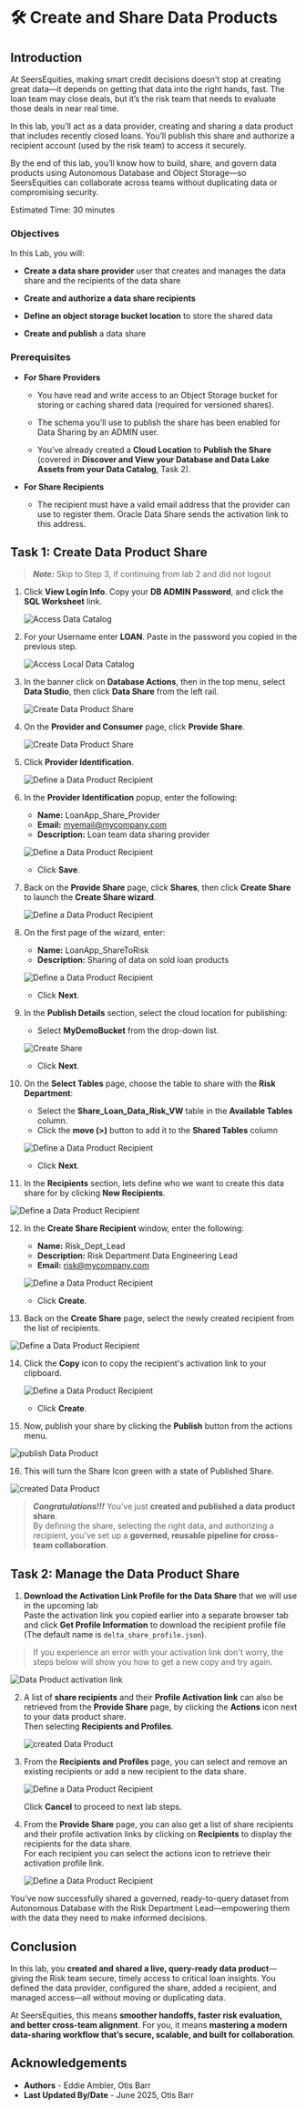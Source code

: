 # 🛠️ Create and Share Data Products

## Introduction

At SeersEquities, making smart credit decisions doesn't stop at creating great data—it depends on getting that data into the right hands, fast. The loan team may close deals, but it’s the risk team that needs to evaluate those deals in near real time.

In this lab, you’ll act as a data provider, creating and sharing a data product that includes recently closed loans. You’ll publish this share and authorize a recipient account (used by the risk team) to access it securely.

By the end of this lab, you’ll know how to build, share, and govern data products using Autonomous Database and Object Storage—so SeersEquities can collaborate across teams without duplicating data or compromising security.

Estimated Time: 30 minutes

### Objectives

In this Lab, you will:

* **Create a data share provider** user that creates and manages the data share and the recipients of the data share

* **Create and authorize a data share recipients**

* **Define an object storage bucket location** to store the shared data

* **Create and publish** a data share

 
### Prerequisites 

* **For Share Providers**

    * You have read and write access to an Object Storage bucket for storing or caching shared data (required for versioned shares).

    * The schema you'll use to publish the share has been enabled for Data Sharing by an ADMIN user.

    * You’ve already created a **Cloud Location** to **Publish the Share** (covered in **Discover and View your Database and Data Lake Assets from your Data Catalog**, Task 2).

* **For Share Recipients**

    * The recipient must have a valid email address that the provider can use to register them. Oracle Data Share sends the activation link to this address.

## Task 1: Create Data Product Share

> ***Note:*** Skip to Step 3, if continuing from lab 2 and did not logout

1. Click **View Login Info**. Copy your **DB ADMIN Password**, and click the **SQL Worksheet** link.

   ![Access Data Catalog](./images/start-demo.png "Access Local Data Catalog")  

2. For your Username enter **LOAN**. Paste in the password you copied in the previous step.

   ![Access Local Data Catalog](./images/sql-sign-in.png "Access Local Data Catalog")  

3. In the banner click on **Database Actions**, then in the top menu, select **Data Studio**, then click **Data Share** from the left rail.

   ![Create Data Product Share](./images/select-data-share.png "Create Data Product Share")

4. On the **Provider and Consumer** page, click **Provide Share**.

   ![Create Data Product Share](./images/select-provider-share.png "Create Data Product Share")

5. Click **Provider Identification**.

   ![Define a Data Product Recipient](./images/set-provider-id.png "Define a Data Product Recipient")

6.	In the **Provider Identification** popup, enter the following:

      * **Name:** LoanApp\_Share\_Provider
      * **Email:** myemail@mycompany.com
      * **Description:** Loan team data sharing provider

      ![Define a Data Product Recipient](./images/define-data-product-share-recipient-5.png "Define a Data Product Recipient")

      * Click **Save**.

7. Back on the **Provide Share** page, click **Shares**, then click **Create Share** to launch the **Create Share wizard**.

   ![Define a Data Product Recipient](./images/define-data-product-share-recipient-6.png "Define a Data Product Recipient")

8. On the first page of the wizard, enter:

      *  **Name:** LoanApp\_ShareToRisk
      *  **Description:** Sharing of data on sold loan products

   ![Define a Data Product Recipient](./images/create-share-general-risk.png "Define a Data Product Recipient")

      * Click **Next**.

9. In the **Publish Details** section, select the cloud location for publishing:

      * Select **MyDemoBucket** from the drop-down list.

   ![Create Share](./images/create-share-bucket.png "Define a Data Product Recipient")

      * Click **Next**.

10. On the **Select Tables** page, choose the table to share with the **Risk Department**:

      *  Select the **Share\_Loan\_Data\_Risk\_VW** table in the **Available Tables** column.
      *  Click the **move (>)** button to add it to the **Shared Tables** column

      ![Define a Data Product Recipient](./images/select-items-for-share.png "Define a Data Product Recipient")

      *  Click **Next**.

11. In the **Recipients** section, lets define who we want to create this data share for by clicking **New Recipients**.

   ![Define a Data Product Recipient](./images/define-data-product-share-recipient-10.png "Define a Data Product Recipient")

12. In the **Create Share Recipient** window, enter the following:

      *  **Name:** Risk\_Dept\_Lead  
      *  **Description:** Risk Department Data Engineering Lead
      *  **Email:** risk@mycompany.com

    ![Define a Data Product Recipient](./images/create-share-recipient-risk.png "Define a Data Product Recipient")

      * Click **Create**.

13. Back on the **Create Share** page, select the newly created recipient from the list of recipients.

   ![Define a Data Product Recipient](./images/selectrecipientdrop.png "Define")

14. Click the **Copy** icon to copy the recipient's activation link to your clipboard.

    ![Define a Data Product Recipient](./images/create-risk-recipient.png "Define a Data Product Recipient")

      * Click **Create**.
  
15. Now, publish your share by clicking the **Publish** button from the actions menu.

   ![publish Data Product ](./images/publishshare.png "")

16. This will turn the Share Icon green with a state of Published Share.  

   ![created Data Product ](./images/sharecreated.png "")

   >***Congratulations!!!*** You’ve just **created and published a data product share**. <br> 
   By defining the share, selecting the right data, and authorizing a recipient, you’ve set up a **governed, reusable pipeline for cross-team collaboration**.


## Task 2: Manage the Data Product Share

1. **Download the Activation Link Profile for the Data Share** that we will use in the upcoming lab <br>
Paste the activation link you copied earlier into a separate browser tab and click **Get Profile Information** to download the recipient profile file (The default name is `delta_share_profile.json`).

>If you experience an error with your activation link don't worry, the steps below will show you how to get a new copy and try again.

   ![Data Product activation link](./images/Paste-activation-link-in-window.png "")

2. A list of **share recipients** and their **Profile Activation link** can also be retrieved from the **Provide Share** page, by clicking the **Actions** icon next to your data product share. <br> Then selecting **Recipients and Profiles**.

   ![created Data Product ](./images/manageshare.png "")

3. From the **Recipients and Profiles** page, you can select and remove an existing recipients or add a new recipient to the data share.

      ![Define a Data Product Recipient](./images/manage-data-product-share-risk-3.png "Define a Data Product Recipient")

      Click **Cancel** to proceed to next lab steps.

4. From the **Provide Share** page, you can also get a list of share recipients and their profile activation links by clicking on  **Recipients** to display the recipients for the data share. <br> For each recipient you can select the actions icon to retrieve their activation profile link.

      ![Define a Data Product Recipient](./images/create-risk-dept-recipient.png "Define a Data Product Recipient")

You’ve now successfully shared a governed, ready-to-query dataset from Autonomous Database with the Risk Department Lead—empowering them with the data they need to make informed decisions.

## Conclusion

In this lab, you **created and shared a live, query-ready data product**—giving the Risk team secure, timely access to critical loan insights. You defined the data provider, configured the share, added a recipient, and managed access—all without moving or duplicating data.

At SeersEquities, this means **smoother handoffs, faster risk evaluation, and better cross-team alignment**. For you, it means **mastering a modern data-sharing workflow that’s secure, scalable, and built for collaboration**.

## Acknowledgements
* **Authors** - Eddie Ambler, Otis Barr
* **Last Updated By/Date** - June 2025, Otis Barr

